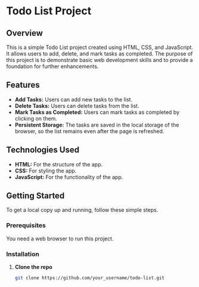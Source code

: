 # Todo List Project

## Overview
This is a simple Todo List project created using HTML, CSS, and JavaScript. It allows users to add, delete, and mark tasks as completed. The purpose of this project is to demonstrate basic web development skills and to provide a foundation for further enhancements.

## Features
- **Add Tasks:** Users can add new tasks to the list.
- **Delete Tasks:** Users can delete tasks from the list.
- **Mark Tasks as Completed:** Users can mark tasks as completed by clicking on them.
- **Persistent Storage:** The tasks are saved in the local storage of the browser, so the list remains even after the page is refreshed.

## Technologies Used
- **HTML:** For the structure of the app.
- **CSS:** For styling the app.
- **JavaScript:** For the functionality of the app.

## Getting Started
To get a local copy up and running, follow these simple steps.

### Prerequisites
You need a web browser to run this project.

### Installation
1. **Clone the repo**
   ```sh
   git clone https://github.com/your_username/todo-list.git
